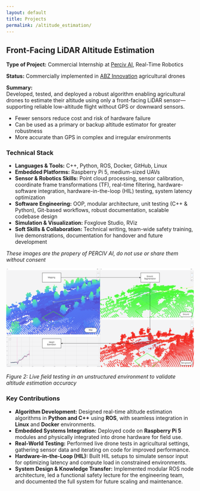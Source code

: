 ```yaml
---
layout: default
title: Projects
permalink: /altitude_estimation/
---
```




## **Front-Facing LiDAR Altitude Estimation**

**Type of Project:** Commercial Internship at [Perciv AI](https://www.perciv.ai/), Real-Time Robotics

**Status:** Commercially implemented in [ABZ Innovation](https://abzinnovation.com/) agricultural drones

**Summary:**  
Developed, tested, and deployed a robust algorithm enabling agricultural drones to estimate their altitude using only a front-facing LiDAR sensor—supporting reliable low-altitude flight without GPS or downward sensors.

- Fewer sensors reduce cost and risk of hardware failure
- Can be used as a primary or backup altitude estimator for greater robustness
- More accurate than GPS in complex and irregular environments

### **Technical Stack**
- **Languages & Tools:** C++, Python, ROS, Docker, GitHub, Linux
- **Embedded Platforms:** Raspberry Pi 5, medium-sized UAVs
- **Sensor & Robotics Skills:** Point cloud processing, sensor calibration, coordinate frame transformations (TF), real-time filtering, hardware-software integration, hardware-in-the-loop (HIL) testing, system latency optimization
- **Software Engineering:** OOP, modular architecture, unit testing (C++ & Python), Git-based workflows, robust documentation, scalable codebase design
- **Simulation & Visualization:** Foxglove Studio, RViz
- **Soft Skills & Collaboration:** Technical writing, team-wide safety training, live demonstrations, documentation for handover and future development

*These images are the propery of PERCIV AI, do not use or share them without consent*

![Altitude estimation algorithm in an field](/assets/Process_2.png)

*Figure 2: Live field testing in an unstructured environment to validate altitude estimation accuracy*

### **Key Contributions**
- **Algorithm Development:** Designed real-time altitude estimation algorithms in **Python and C++** using **ROS**, with seamless integration in **Linux** and **Docker** environments.
- **Embedded Systems Integration:** Deployed code on **Raspberry Pi 5** modules and physically integrated into drone hardware for field use.
- **Real-World Testing:** Performed live drone tests in agricultural settings, gathering sensor data and iterating on code for improved performance.
- **Hardware-in-the-Loop (HIL):** Built HIL setups to simulate sensor input for optimizing latency and compute load in constrained environments.
- **System Design & Knowledge Transfer:** Implemented modular ROS node architecture, led a functional safety lecture for the engineering team, and documented the full system for future scaling and maintenance.


